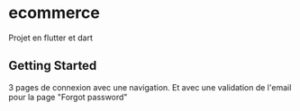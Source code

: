 # ecommerce

Projet en flutter et dart

## Getting Started
3 pages de connexion avec une navigation. Et avec une validation de l'email pour la page "Forgot password"

